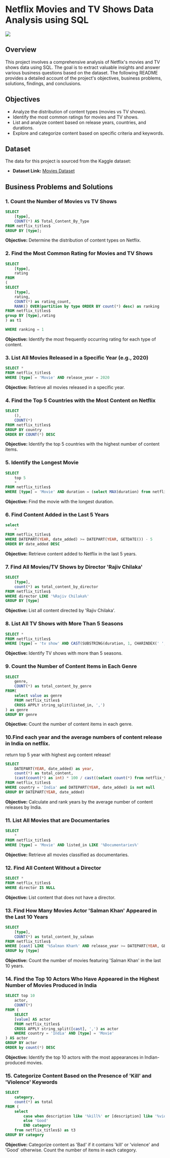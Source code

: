 # Netflix Movies and TV Shows Data Analysis using SQL
![](https://github.com/najirh/netflix_sql_project/blob/main/logo.png)

## Overview
This project involves a comprehensive analysis of Netflix's movies and TV shows data using SQL. The goal is to extract valuable insights and answer various business questions based on the dataset. The following README provides a detailed account of the project's objectives, business problems, solutions, findings, and conclusions.

## Objectives

- Analyze the distribution of content types (movies vs TV shows).
- Identify the most common ratings for movies and TV shows.
- List and analyze content based on release years, countries, and durations.
- Explore and categorize content based on specific criteria and keywords.

## Dataset

The data for this project is sourced from the Kaggle dataset:

- **Dataset Link:** [Movies Dataset](https://www.kaggle.com/datasets/shivamb/netflix-shows?resource=download)

## Business Problems and Solutions

### 1. Count the Number of Movies vs TV Shows

```sql
SELECT 
    [type],
    COUNT(*) AS Total_Content_By_Type
FROM netflix_titles$
GROUP BY [type];
```

**Objective:** Determine the distribution of content types on Netflix.

### 2. Find the Most Common Rating for Movies and TV Shows

```sql
SELECT
    [type],
    rating
FROM
(
SELECT 
    [type],
    rating,
    COUNT(*) as rating_count,
    RANK() OVER(partition by type ORDER BY count(*) desc) as ranking
FROM netflix_titles$
group BY [type],rating
) as t1

WHERE ranking = 1
```

**Objective:** Identify the most frequently occurring rating for each type of content.

### 3. List All Movies Released in a Specific Year (e.g., 2020)

```sql
SELECT *
FROM netflix_titles$
WHERE [type] = 'Movie' AND release_year = 2020
```

**Objective:** Retrieve all movies released in a specific year.

### 4. Find the Top 5 Countries with the Most Content on Netflix

```sql
SELECT 
    (),
    COUNT(*)
FROM netflix_titles$
GROUP BY country
ORDER BY COUNT(*) DESC
```

**Objective:** Identify the top 5 countries with the highest number of content items.

### 5. Identify the Longest Movie

```sql
SELECT 
    top 5
    *
FROM netflix_titles$
WHERE [type] = 'Movie' AND duration = (select MAX(duration) from netflix_titles$)
```

**Objective:** Find the movie with the longest duration.

### 6. Find Content Added in the Last 5 Years

```sql
select 
    * 
FROM netflix_titles$
WHERE DATEPART(YEAR, date_added) >= DATEPART(YEAR, GETDATE()) - 5
ORDER BY date_added DESC
```

**Objective:** Retrieve content added to Netflix in the last 5 years.

### 7. Find All Movies/TV Shows by Director 'Rajiv Chilaka'

```sql
SELECT 
    [type],
    count(*) as total_content_by_director
FROM netflix_titles$
WHERE director LIKE '%Rajiv Chilaka%'
GROUP BY [type]
```

**Objective:** List all content directed by 'Rajiv Chilaka'.

### 8. List All TV Shows with More Than 5 Seasons

```sql
SELECT *
FROM netflix_titles$
WHERE [type] = 'tv show' AND CAST(SUBSTRING(duration, 1, CHARINDEX(' ',duration) -1) as int) > 5
```

**Objective:** Identify TV shows with more than 5 seasons.

### 9. Count the Number of Content Items in Each Genre

```sql
SELECT 
    genre,
    COUNT(*) as total_content_by_genre 
FROM(
    select value as genre 
    FROM netflix_titles$
    CROSS APPLY string_split(listed_in, ',')
) as genre
GROUP BY genre
```

**Objective:** Count the number of content items in each genre.

### 10.Find each year and the average numbers of content release in India on netflix. 
return top 5 year with highest avg content release!

```sql
SELECT 
    DATEPART(YEAR, date_added) as year,
    count(*) as total_content,
    (cast(count(*) as int) * 100 / cast((select count(*) from netflix_titles$ where country = 'India') as int)) as avg_content
FROM netflix_titles$
WHERE country = 'India' and DATEPART(YEAR, date_added) is not null
GROUP BY DATEPART(YEAR, date_added)
```

**Objective:** Calculate and rank years by the average number of content releases by India.

### 11. List All Movies that are Documentaries

```sql
SELECT 
    * 
FROM netflix_titles$
WHERE [type] = 'Movie' AND listed_in LIKE '%Documentaries%'
```

**Objective:** Retrieve all movies classified as documentaries.

### 12. Find All Content Without a Director

```sql
SELECT *
FROM netflix_titles$
WHERE director IS NULL
```

**Objective:** List content that does not have a director.

### 13. Find How Many Movies Actor 'Salman Khan' Appeared in the Last 10 Years

```sql
SELECT 
    [type],
    COUNT(*) as total_content_by_salman
FROM netflix_titles$
WHERE [cast] LIKE '%Salman Khan%' AND release_year >= DATEPART(YEAR, GETDATE()) - 10
GROUP by [type]
```

**Objective:** Count the number of movies featuring 'Salman Khan' in the last 10 years.

### 14. Find the Top 10 Actors Who Have Appeared in the Highest Number of Movies Produced in India

```sql
SELECT top 10    
    actor,
    COUNT(*)
FROM (
    SELECT 
    [value] AS actor
    FROM netflix_titles$
    CROSS APPLY string_split([cast], ',') as actor
    WHERE country = 'India' AND [type] = 'Movie'
) AS actor
GROUP BY actor
ORDER by count(*) DESC
```

**Objective:** Identify the top 10 actors with the most appearances in Indian-produced movies.

### 15. Categorize Content Based on the Presence of 'Kill' and 'Violence' Keywords

```sql
SELECT 
    category,
    count(*) as total
FROM (
    select 
        case when description like '%kill%' or [description] like '%violence%' then 'Bad'
        else 'Good'
        END category
    from netflix_titles$) as t3
GROUP BY category
```

**Objective:** Categorize content as 'Bad' if it contains 'kill' or 'violence' and 'Good' otherwise. Count the number of items in each category.


